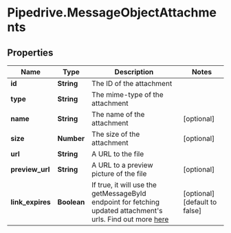 # Pipedrive.MessageObjectAttachments

## Properties

Name | Type | Description | Notes
------------ | ------------- | ------------- | -------------
**id** | **String** | The ID of the attachment | 
**type** | **String** | The mime-type of the attachment | 
**name** | **String** | The name of the attachment | [optional] 
**size** | **Number** | The size of the attachment | [optional] 
**url** | **String** | A URL to the file | 
**preview_url** | **String** | A URL to a preview picture of the file | [optional] 
**link_expires** | **Boolean** | If true, it will use the getMessageById endpoint for fetching updated attachment&#39;s urls. Find out more [here](https://pipedrive.readme.io/docs/implementing-messaging-app-extension) | [optional] [default to false]


